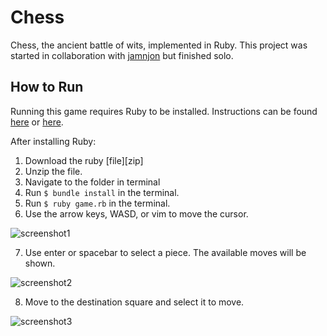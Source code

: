 # Chess

Chess, the ancient battle of wits, implemented in Ruby. This project was started in collaboration with [jamnjon][jamnjon] but finished solo.

[jamnjon]: https://github.com/jamnjon

## How to Run

Running this game requires Ruby to be installed. Instructions can be found [here][ruby1] or [here][ruby2].

[ruby1]: http://installrails.com/
[ruby2]: https://www.ruby-lang.org/en/documentation/installation/

After installing Ruby:

1. Download the ruby [file][zip]
2. Unzip the file.
3. Navigate to the folder in terminal
4. Run `$ bundle install` in the terminal.
5. Run `$ ruby game.rb` in the terminal.
6. Use the arrow keys, WASD, or vim to move the cursor.

![screenshot1](https://github.com/SpruceWillis/chess/blob/master/docs/screenshots/chess1.png)

7. Use enter or spacebar to select a piece. The available moves will be shown.

![screenshot2](https://github.com/SpruceWillis/Collabase/blob/master/docs/screenshots/chess2.png)

8. Move to the destination square and select it to move.

![screenshot3](https://github.com/SpruceWillis/Collabase/blob/master/docs/screenshots/chess3.png)
